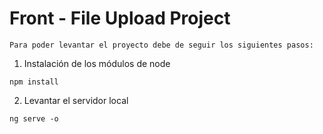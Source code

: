 # Front - File Upload Project

```Para poder levantar el proyecto debe de seguir los siguientes pasos:```

1. Instalación de los módulos de node
```
npm install
```

2. Levantar el servidor local 
```
ng serve -o
```

